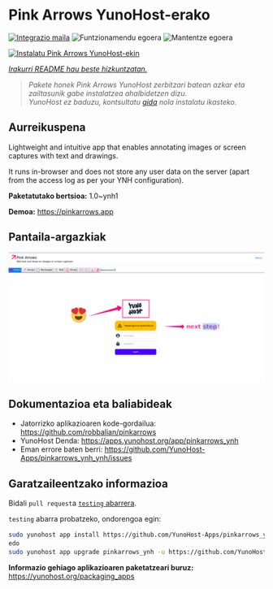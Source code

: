 <!--
Ohart ongi: README hau automatikoki sortu da <https://github.com/YunoHost/apps/tree/master/tools/readme_generator>ri esker
EZ editatu eskuz.
-->

# Pink Arrows YunoHost-erako

[![Integrazio maila](https://dash.yunohost.org/integration/pinkarrows_ynh.svg)](https://dash.yunohost.org/appci/app/pinkarrows_ynh) ![Funtzionamendu egoera](https://ci-apps.yunohost.org/ci/badges/pinkarrows_ynh.status.svg) ![Mantentze egoera](https://ci-apps.yunohost.org/ci/badges/pinkarrows_ynh.maintain.svg)

[![Instalatu Pink Arrows YunoHost-ekin](https://install-app.yunohost.org/install-with-yunohost.svg)](https://install-app.yunohost.org/?app=pinkarrows_ynh)

*[Irakurri README hau beste hizkuntzatan.](./ALL_README.md)*

> *Pakete honek Pink Arrows YunoHost zerbitzari batean azkar eta zailtasunik gabe instalatzea ahalbidetzen dizu.*  
> *YunoHost ez baduzu, kontsultatu [gida](https://yunohost.org/install) nola instalatu ikasteko.*

## Aurreikuspena

Lightweight and intuitive app that enables annotating images or screen captures with text and drawings.

It runs in-browser and does not store any user data on the server (apart from the access log as per your YNH configuration).


**Paketatutako bertsioa:** 1.0~ynh1

**Demoa:** <https://pinkarrows.app>

## Pantaila-argazkiak

![Pink Arrows(r)en pantaila-argazkia](./doc/screenshots/pinkarrows_ynh.png)

## Dokumentazioa eta baliabideak

- Jatorrizko aplikazioaren kode-gordailua: <https://github.com/robbalian/pinkarrows>
- YunoHost Denda: <https://apps.yunohost.org/app/pinkarrows_ynh>
- Eman errore baten berri: <https://github.com/YunoHost-Apps/pinkarrows_ynh_ynh/issues>

## Garatzaileentzako informazioa

Bidali `pull request`a [`testing` abarrera](https://github.com/YunoHost-Apps/pinkarrows_ynh_ynh/tree/testing).

`testing` abarra probatzeko, ondorengoa egin:

```bash
sudo yunohost app install https://github.com/YunoHost-Apps/pinkarrows_ynh_ynh/tree/testing --debug
edo
sudo yunohost app upgrade pinkarrows_ynh -u https://github.com/YunoHost-Apps/pinkarrows_ynh_ynh/tree/testing --debug
```

**Informazio gehiago aplikazioaren paketatzeari buruz:** <https://yunohost.org/packaging_apps>

